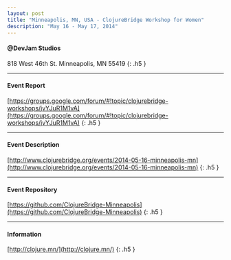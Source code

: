 ```yaml
---
layout: post
title: "Minneapolis, MN, USA - ClojureBridge Workshop for Women"
description: "May 16 - May 17, 2014"
---
```


#### @DevJam Studios

818 West 46th St. Minneapolis, MN 55419
{: .h5 }

---

#### Event Report

[https://groups.google.com/forum/#!topic/clojurebridge-workshops/jvYJuR1M1vA](https://groups.google.com/forum/#!topic/clojurebridge-workshops/jvYJuR1M1vA)
{: .h5 }

---

#### Event Description

[http://www.clojurebridge.org/events/2014-05-16-minneapolis-mn](http://www.clojurebridge.org/events/2014-05-16-minneapolis-mn)
{: .h5 }

---

#### Event Repository

[https://github.com/ClojureBridge-Minneapolis](https://github.com/ClojureBridge-Minneapolis)
{: .h5 }

---

#### Information

[http://clojure.mn/](http://clojure.mn/)
{: .h5 }